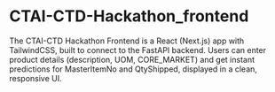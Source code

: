 # CTAI-CTD-Hackathon_frontend
The CTAI-CTD Hackathon Frontend is a React (Next.js) app with TailwindCSS, built to connect to the FastAPI backend. Users can enter product details (description, UOM, CORE_MARKET) and get instant predictions for MasterItemNo and QtyShipped, displayed in a clean, responsive UI.
